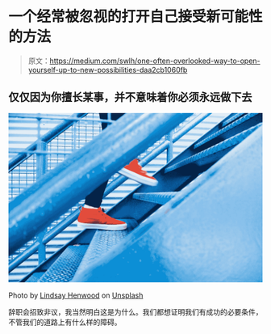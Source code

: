 # 一个经常被忽视的打开自己接受新可能性的方法

> 原文：<https://medium.com/swlh/one-often-overlooked-way-to-open-yourself-up-to-new-possibilities-daa2cb1060fb>

## 仅仅因为你擅长某事，并不意味着你必须永远做下去

![](img/6ea9b78833b9524bf3692fc72248b40d.png)

Photo by [Lindsay Henwood](https://unsplash.com/@lindsayhenwood?utm_source=medium&utm_medium=referral) on [Unsplash](https://unsplash.com?utm_source=medium&utm_medium=referral)

辞职会招致非议，我当然明白这是为什么。我们都想证明我们有成功的必要条件，不管我们的道路上有什么样的障碍。